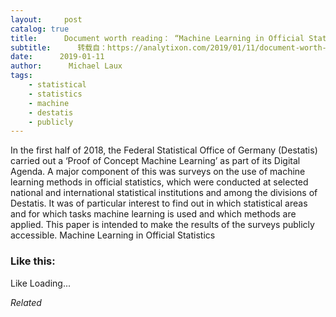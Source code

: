 ```yaml
---
layout:     post
catalog: true
title:      Document worth reading： “Machine Learning in Official Statistics”
subtitle:      转载自：https://analytixon.com/2019/01/11/document-worth-reading-machine-learning-in-official-statistics/
date:      2019-01-11
author:      Michael Laux
tags:
    - statistical
    - statistics
    - machine
    - destatis
    - publicly
---
```


In the first half of 2018, the Federal Statistical Office of Germany (Destatis) carried out a ‘Proof of Concept Machine Learning’ as part of its Digital Agenda. A major component of this was surveys on the use of machine learning methods in official statistics, which were conducted at selected national and international statistical institutions and among the divisions of Destatis. It was of particular interest to find out in which statistical areas and for which tasks machine learning is used and which methods are applied. This paper is intended to make the results of the surveys publicly accessible. Machine Learning in Official Statistics





### Like this:

Like Loading...


*Related*

